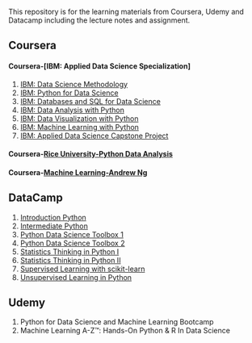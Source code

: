 This repository is for the learning materials from Coursera, Udemy and Datacamp including the lecture notes and assignment.

## Coursera
#### Coursera-[IBM: Applied Data Science Specialization]
1. [IBM: Data Science Methodology](./IBM_Data%20Science/Data%20Science%20Methodology)
2. [IBM: Python for Data Science](./IBM_Data%20Science/Python%20for%20Data%20Science%20and%20AI)
3. [IBM: Databases and SQL for Data Science](./IBM_Data%20Science/IBM%20-%20Databases%20and%20SQL%20for%20Data%20Science)
4. [IBM: Data Analysis with Python](./IBM_Data%20Science/Data%20Analysis%20with%20Python)
5. [IBM: Data Visualization with Python](./IBM_Data%20Science/Data%20Visulazation%20with%20Python)
6. [IBM: Machine Learning with Python](./IBM_Data%20Science/Machine%20Learning%20With%20Python)
7. [IBM: Applied Data Science Capstone Project](./IBM_Data%20Science/Applied%20Data%20Science%20Caspstone)

#### Coursera-[Rice University-Python Data Analysis](./Rice%20University-Python%20Data%20Analysis)

#### Coursera-[Machine Learning-Andrew Ng](./Andrew%20Ng_Machine%20Learning)

## DataCamp
1. [Introduction Python](https://github.com/syhwawa/Courses_Coursera_Udemy_Datacamp/tree/master/Datacamp/Introduction%20to%20Python)
2. [Intermediate Python](https://github.com/syhwawa/Courses_Coursera_Udemy_Datacamp/tree/master/Datacamp/Intermediate%20Python)
3. [Python Data Science Toolbox 1](/Datacamp/Python%20Data%20Science%20Toolbox%201)
4. [Python Data Science Toolbox 2](/Datacamp/Python%20Data%20Science%20Toolbox%202)
5. [Statistics Thinking in Python I](https://github.com/syhwawa/Courses_Coursera_Udemy_Datacamp/tree/master/Datacamp/Statistics%20Thinking%20in%20Python%20I)
6. [Statistics Thinking in Python II](https://github.com/syhwawa/Courses_Coursera_Udemy_Datacamp/tree/master/Datacamp/Statistics%20Thinking%20in%20Python%20II)
7. [Supervised Learning with scikit-learn](https://github.com/syhwawa/Courses_Coursera_Udemy_Datacamp/tree/master/Datacamp/Supervised%20Learning%20with%20scikit-learn)
8. [Unsupervised Learning in Python](https://github.com/syhwawa/Courses_Coursera_Udemy_Datacamp/tree/master/Datacamp/Unsupervised%20Learning%20in%20Python)

## Udemy
1. Python for Data Science and Machine Learning Bootcamp
2. Machine Learning A-Z™: Hands-On Python & R In Data Science






